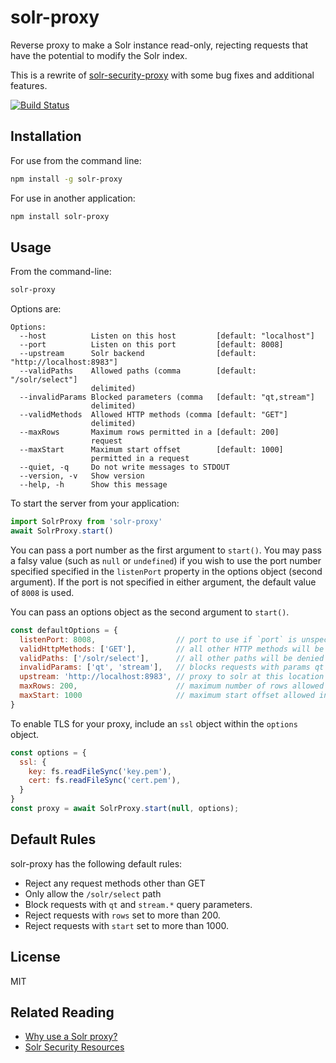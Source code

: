 solr-proxy
==========

Reverse proxy to make a Solr instance read-only, rejecting requests that have the potential to modify the Solr index.

This is a rewrite of [solr-security-proxy](https://github.com/dergachev/solr-security-proxy) with some bug fixes and additional features.

[![Build Status](https://secure.travis-ci.org/Trott/solr-proxy.png)](http://travis-ci.org/Trott/solr-proxy)

Installation
------------

For use from the command line:

```bash
npm install -g solr-proxy
```

For use in another application:

```bash
npm install solr-proxy
```

Usage
-----

From the command-line:

```bash
solr-proxy
```

Options are:

```
Options:
  --host          Listen on this host         [default: "localhost"]
  --port          Listen on this port         [default: 8008]
  --upstream      Solr backend                [default: "http://localhost:8983"]
  --validPaths    Allowed paths (comma        [default: "/solr/select"]
                  delimited)
  --invalidParams Blocked parameters (comma   [default: "qt,stream"]
                  delimited)
  --validMethods  Allowed HTTP methods (comma [default: "GET"]
                  delimited)
  --maxRows       Maximum rows permitted in a [default: 200]
                  request
  --maxStart      Maximum start offset        [default: 1000]
                  permitted in a request
  --quiet, -q     Do not write messages to STDOUT
  --version, -v   Show version
  --help, -h      Show this message
```

To start the server from your application:

```js
import SolrProxy from 'solr-proxy'
await SolrProxy.start()
```

You can pass a port number as the first argument to `start()`. You may pass a
falsy value (such as `null` or `undefined`) if you wish to use the port number
specified specified in the `listenPort` property in the options object (second
argument). If the port is not specified in either argument, the default value of
`8008` is used.

You can pass an options object as the second argument to `start()`.

```js
const defaultOptions = {
  listenPort: 8008,                  // port to use if `port` is unspecified or invalid
  validHttpMethods: ['GET'],         // all other HTTP methods will be disallowed
  validPaths: ['/solr/select'],      // all other paths will be denied
  invalidParams: ['qt', 'stream'],   // blocks requests with params qt or stream.* (all other params are allowed)
  upstream: 'http://localhost:8983', // proxy to solr at this location
  maxRows: 200,                      // maximum number of rows allowed in a request
  maxStart: 1000                     // maximum start offset allowed in a request
}
```

To enable TLS for your proxy, include an `ssl` object within the `options`
object.

```js
const options = {
  ssl: {
    key: fs.readFileSync('key.pem'),
    cert: fs.readFileSync('cert.pem'),
  }
}
const proxy = await SolrProxy.start(null, options);
```

Default Rules
-------------

solr-proxy has the following default rules:

* Reject any request methods other than GET
* Only allow the `/solr/select` path
* Block requests with `qt` and `stream.*` query parameters.
* Reject requests with `rows` set to more than 200.
* Reject requests with `start` set to more than 1000.


License
-------

MIT

Related Reading
---------------

* [Why use a Solr proxy?](https://github.com/dergachev/solr-security-proxy#user-content-how-it-works)
* [Solr Security Resources](https://github.com/dergachev/solr-security-proxy#user-content-solr-security-resources)
